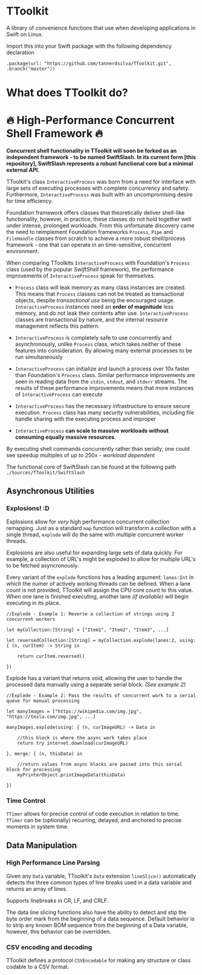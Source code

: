 # TToolkit

A library of convenience functions that use when developing applications in Swift on Linux.

Import this into your Swift package with the following dependency declaration

`.package(url: "https://github.com/tannerdsilva/TToolkit.git", .branch("master"))`

# What does TToolkit do?

# 🔥 High-Performance Concurrent Shell Framework 🔥

**Concurrent shell functionality in TToolkit will soon be forked as an independent framework - to be named SwiftSlash. In its current form [this repository], SwiftSlash represents a robust functional core but a minimal external API.**

TToolkit's class `InteractiveProcess` was born from a need for interface with large sets of executing processes with complete concurrency and safety. Furthermore, `InteractiveProcess` was built with an uncompromising desire for time efficiency.

Foundation framework offers classes that theoretically deliver shell-like functionality, however, in practice, these classes do not hold together well under intense, prolonged workloads. From this unfortunate discovery came the need to reimplement Foundation frameworks `Process`, `Pipe` and `FileHandle` classes from scratch to achieve a more robust shell/process framework - one that can operate in an time-sensitive, concurrent environment.

When comparing TToolkits `InteractiveProcess` with Foundation's `Process` class (used by the popular *SwiftShell* framework), the performance improvements of `InteractiveProcess` speak for themselves.

- `Process` class will leak memory as many class instances are created. This means that `Process` classes can not be treated as transactional objects, despite *transactional use* being the encouraged usage. `InteractiveProcess` instances need an **order of magnitude** less memory, and do not leak their contents after use. `InteractiveProcess` classes are transactional by nature, and the internal resource management reflects this pattern.

- `InteractiveProcess` is completely safe to use concurrently and asynchronously, unlike `Process` class, which takes neither of these features into consideration. By allowing many external processes to be run simultaneously 

- `InteractiveProcess` can initialize and launch a process over 10x faster than Foundation's `Process` class. Similar performance improvements are seen in reading data from the `stdin`, `stdout`, and `stderr` streams. The results of these performance improvements means that more instances of `InteractiveProcess` can execute 

- `InteractiveProcess` has the necessary infrastructure to ensure secure execution. `Process` class has many security vulnerabilities, including file handle sharing with the executing process and improper  

- `InteractiveProcess` **can scale to massive workloads without consuming equally massive resources**. 

By executing shell commands concurrently rather than serially, one could see speedup multiples of *up to* 250x - *workload dependent*

The functional core of SwiftSlash can be found at the following path `./Sources/TToolkit/SwiftSlash`

## Asynchronous Utilities

### Explosions! :D

Explosions allow for *very* high performance concurrent collection remapping. Just as a standard `map` function will transform a collection with a single thread, `explode` will do the same with multiple concurrent worker threads.

Explosions are also useful for expanding large sets of data quickly. For example, a collection of URL's might be exploded to allow for multiple URL's to be fetched asyncronously.

Every variant of the `explode` functions has a leading argument: `lanes:Int` in which the numer of actively working threads can be defined. When a lane count is not provided, TToolkit will assign the CPU core count to this value. When one lane is finished executing, another lane _(if available)_ will begin executing in its place.

```
//Explode - Example 1: Reverse a collection of strings using 2 concurrent workers

let myCollection:[String] = ["Item1", "Item2", "Item3", ...]

let reversedCollection:[String] = myCollection.explode(lanes:2, using: { (n, curItem) -> String in

	return curItem.reversed()
	
})

```

Explode has a variant that returns void, allowing the user to handle the processed data manually using a separate serial block. _(See example 2)_

```
//Explode - Example 2: Pass the results of concurrent work to a serial queue for manual processing

let manyImages = ["https://wikipedia.com/img.jpg", "https://tesla.com/img.jpg", ...]

manyImages.explode(using: { (n, curImageURL) -> Data in

	//this block is where the async work takes place
	return try internet.download(curImageURL)
	
}, merge: { (n, thisData) in

	//return values from async blocks are passed into this serial block for processing
	myPrinterObject.printImageData(thisData)
	
})
```

### Time Control

`TTimer` allows for precise control of code execution in relation to time. `TTimer` can be (optionally) recurring, delayed, and anchored to precise moments in system time.


## Data Manipulation
### High Performance Line Parsing

Given any `Data` variable, TToolkit's `Data` extension `lineSlice()` automatically detects the three common types of line breaks used in a data variable and returns an array of lines.

Supports linebreaks in CR, LF, and CRLF.

The data line slicing functions also have the ability to detect and stip the byte order mark from the beginning of a data sequence. Default behavior is to strip any known BOM sequence from the beginning of a Data variable, however, this behavior can be overridden.

### CSV encoding and decoding

TToolkit defines a protocol `CSVEncodable` for making any structure or class codable to a CSV format.
